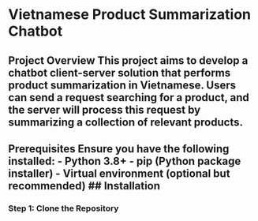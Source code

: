# Vietnamese Product Summarization Chatbot 
## Project Overview This project aims to develop a chatbot client-server solution that performs product summarization in Vietnamese. Users can send a request searching for a product, and the server will process this request by summarizing a collection of relevant products. 
## Prerequisites Ensure you have the following installed: - Python 3.8+ - pip (Python package installer) - Virtual environment (optional but recommended) ## Installation 
### Step 1: Clone the Repository 
```sh git clone https://github.com/yourusername/vietnamesse-product-summarization-chatbot.git cd vietnamesse-product-summarization-chatbot
